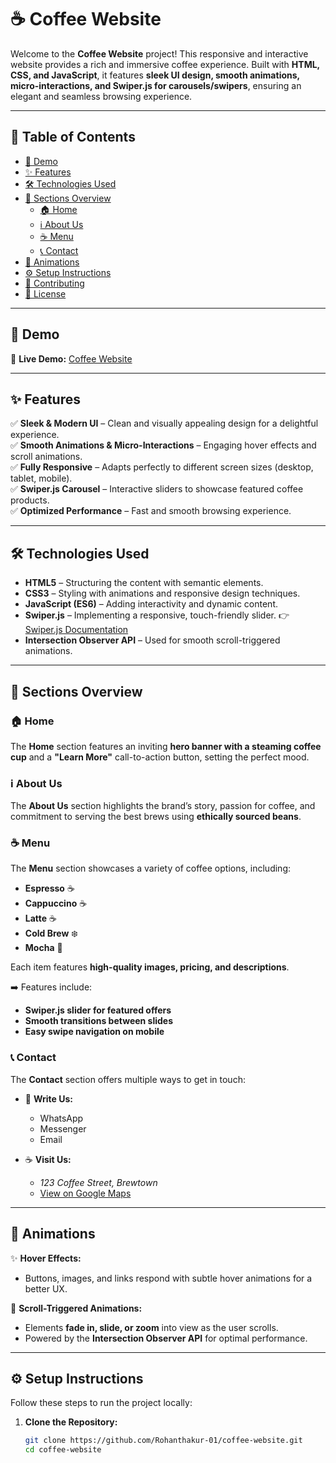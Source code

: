 # ☕ Coffee Website  

Welcome to the **Coffee Website** project! This responsive and interactive website provides a rich and immersive coffee experience. Built with **HTML, CSS, and JavaScript**, it features **sleek UI design, smooth animations, micro-interactions, and Swiper.js for carousels/swipers**, ensuring an elegant and seamless browsing experience.  

---

## 📍 Table of Contents  

- [🚀 Demo](#-demo)  
- [✨ Features](#-features)  
- [🛠️ Technologies Used](#-technologies-used)  
- [📄 Sections Overview](#-sections-overview)  
  - [🏠 Home](#-home)  
  - [ℹ️ About Us](#-about-us)  
  - [☕ Menu](#-menu)    
  - [📞 Contact](#-contact)  
- [🎨 Animations](#-animations)  
- [⚙️ Setup Instructions](#-setup-instructions)  
- [🤝 Contributing](#-contributing)  
- [📄 License](#-license)  

---

## 🚀 Demo  

🔗 **Live Demo:** [Coffee Website](https://coffee-website-jvloqrryw-rohan-thakurs-projects-b808fdf8.vercel.app/)  

---

## ✨ Features  

✅ **Sleek & Modern UI** – Clean and visually appealing design for a delightful experience.  
✅ **Smooth Animations & Micro-Interactions** – Engaging hover effects and scroll animations.  
✅ **Fully Responsive** – Adapts perfectly to different screen sizes (desktop, tablet, mobile).  
✅ **Swiper.js Carousel** – Interactive sliders to showcase featured coffee products.  
✅ **Optimized Performance** – Fast and smooth browsing experience.  

---

## 🛠️ Technologies Used  

- **HTML5** – Structuring the content with semantic elements.  
- **CSS3** – Styling with animations and responsive design techniques.  
- **JavaScript (ES6)** – Adding interactivity and dynamic content.  
- **Swiper.js** – Implementing a responsive, touch-friendly slider. 👉 [Swiper.js Documentation](https://swiperjs.com/get-started)  
- **Intersection Observer API** – Used for smooth scroll-triggered animations.  

---

## 📄 Sections Overview  

### 🏠 Home  

The **Home** section features an inviting **hero banner with a steaming coffee cup** and a **"Learn More"** call-to-action button, setting the perfect mood.  

### ℹ️ About Us  

The **About Us** section highlights the brand’s story, passion for coffee, and commitment to serving the best brews using **ethically sourced beans**.  

### ☕ Menu  

The **Menu** section showcases a variety of coffee options, including:  
- **Espresso** ☕  
- **Cappuccino** ☕  
- **Latte** ☕  
- **Cold Brew** ❄️  
- **Mocha** 🍫  

Each item features **high-quality images, pricing, and descriptions**.   

➡️ Features include:  
- **Swiper.js slider for featured offers**  
- **Smooth transitions between slides**  
- **Easy swipe navigation on mobile**  

### 📞 Contact  

The **Contact** section offers multiple ways to get in touch:  

- 📩 **Write Us:**  
  - WhatsApp  
  - Messenger  
  - Email  

- ☕ **Visit Us:**  
  - *123 Coffee Street, Brewtown*  
  - [View on Google Maps](https://www.google.com/maps)  

---

## 🎨 Animations  

✨ **Hover Effects:**  
- Buttons, images, and links respond with subtle hover animations for a better UX.  

🎢 **Scroll-Triggered Animations:**  
- Elements **fade in, slide, or zoom** into view as the user scrolls.  
- Powered by the **Intersection Observer API** for optimal performance.  

---

## ⚙️ Setup Instructions  

Follow these steps to run the project locally:  

1. **Clone the Repository:**  

   ```bash
   git clone https://github.com/Rohanthakur-01/coffee-website.git
   cd coffee-website
